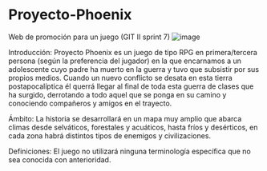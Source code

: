 # Proyecto-Phoenix
Web de promoción para un juego (GIT II sprint 7)
![image](https://user-images.githubusercontent.com/126698679/227180311-c5b4ee3d-2bef-4e9f-8a6b-171b61dc27c7.png)


Introducción: Proyecto Phoenix es un juego de tipo RPG en primera/tercera persona (según la preferencia del jugador) en la que encarnamos a un adolescente cuyo padre ha muerto en la guerra y tuvo que subsistir por sus propios medios. Cuando un nuevo conflicto se desata en esta tierra postapocalíptica él querrá llegar al final de toda esta guerra de clases que ha surgido, derrotando a todo aquel que se ponga en su camino y conociendo compañeros y amigos en el trayecto.

Ámbito: La historia se desarrollará en un mapa muy amplio que abarca climas desde selváticos, forestales y acuáticos, hasta fríos y desérticos, en cada zona habrá distintos tipos de enemigos y civilizaciones.

Definiciones: El juego no utilizará ninguna terminología específica que no sea conocida con anterioridad.
